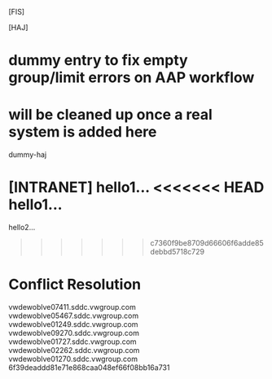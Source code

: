 [FIS]

[HAJ]
# dummy entry to fix empty group/limit errors on AAP workflow
# will be cleaned up once a real system is added here
dummy-haj

[INTRANET]
hello1...
<<<<<<< HEAD
hello1...
=======
hello2...
>>>>>>> c7360f9be8709d66606f6adde85debbd5718c729

# Conflict Resolution

vwdewoblve07411.sddc.vwgroup.com
vwdewoblve05467.sddc.vwgroup.com
vwdewoblve01249.sddc.vwgroup.com
vwdewoblve09270.sddc.vwgroup.com
vwdewoblve01727.sddc.vwgroup.com
vwdewoblve02262.sddc.vwgroup.com
vwdewoblve01270.sddc.vwgroup.com 
6f39deaddd81e71e868caa048ef66f08bb16a731
